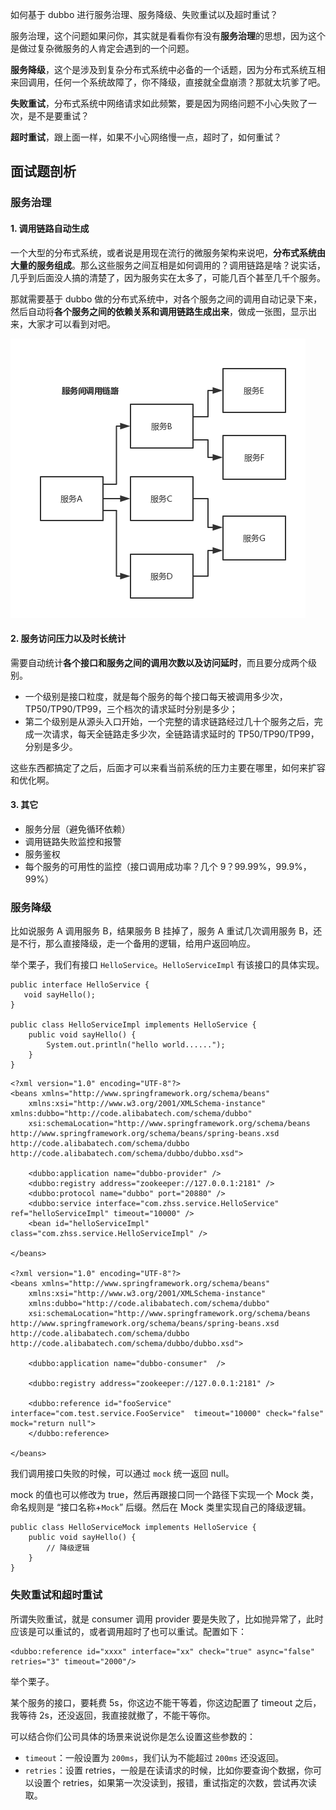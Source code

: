 如何基于 dubbo 进行服务治理、服务降级、失败重试以及超时重试？


服务治理，这个问题如果问你，其实就是看看你有没有**服务治理**的思想，因为这个是做过复杂微服务的人肯定会遇到的一个问题。

**服务降级**，这个是涉及到复杂分布式系统中必备的一个话题，因为分布式系统互相来回调用，任何一个系统故障了，你不降级，直接就全盘崩溃？那就太坑爹了吧。

**失败重试**，分布式系统中网络请求如此频繁，要是因为网络问题不小心失败了一次，是不是要重试？

**超时重试**，跟上面一样，如果不小心网络慢一点，超时了，如何重试？

## [](https://github.com/doocs/advanced-java/blob/master/docs/distributed-system/dubbo-service-management.md#%E9%9D%A2%E8%AF%95%E9%A2%98%E5%89%96%E6%9E%90)面试题剖析

### [](https://github.com/doocs/advanced-java/blob/master/docs/distributed-system/dubbo-service-management.md#%E6%9C%8D%E5%8A%A1%E6%B2%BB%E7%90%86)服务治理

#### [](https://github.com/doocs/advanced-java/blob/master/docs/distributed-system/dubbo-service-management.md#1-%E8%B0%83%E7%94%A8%E9%93%BE%E8%B7%AF%E8%87%AA%E5%8A%A8%E7%94%9F%E6%88%90)1\. 调用链路自动生成

一个大型的分布式系统，或者说是用现在流行的微服务架构来说吧，**分布式系统由大量的服务组成**。那么这些服务之间互相是如何调用的？调用链路是啥？说实话，几乎到后面没人搞的清楚了，因为服务实在太多了，可能几百个甚至几千个服务。

那就需要基于 dubbo 做的分布式系统中，对各个服务之间的调用自动记录下来，然后自动将**各个服务之间的依赖关系和调用链路生成出来**，做成一张图，显示出来，大家才可以看到对吧。

[![dubbo-service-invoke-road](https://github.com/doocs/advanced-java/raw/master/images/dubbo-service-invoke-road.png)](https://github.com/doocs/advanced-java/blob/master/images/dubbo-service-invoke-road.png)

#### [](https://github.com/doocs/advanced-java/blob/master/docs/distributed-system/dubbo-service-management.md#2-%E6%9C%8D%E5%8A%A1%E8%AE%BF%E9%97%AE%E5%8E%8B%E5%8A%9B%E4%BB%A5%E5%8F%8A%E6%97%B6%E9%95%BF%E7%BB%9F%E8%AE%A1)2\. 服务访问压力以及时长统计

需要自动统计**各个接口和服务之间的调用次数以及访问延时**，而且要分成两个级别。

*   一个级别是接口粒度，就是每个服务的每个接口每天被调用多少次，TP50/TP90/TP99，三个档次的请求延时分别是多少；
*   第二个级别是从源头入口开始，一个完整的请求链路经过几十个服务之后，完成一次请求，每天全链路走多少次，全链路请求延时的 TP50/TP90/TP99，分别是多少。

这些东西都搞定了之后，后面才可以来看当前系统的压力主要在哪里，如何来扩容和优化啊。

#### [](https://github.com/doocs/advanced-java/blob/master/docs/distributed-system/dubbo-service-management.md#3-%E5%85%B6%E5%AE%83)3\. 其它

*   服务分层（避免循环依赖）
*   调用链路失败监控和报警
*   服务鉴权
*   每个服务的可用性的监控（接口调用成功率？几个 9？99.99%，99.9%，99%）

### [](https://github.com/doocs/advanced-java/blob/master/docs/distributed-system/dubbo-service-management.md#%E6%9C%8D%E5%8A%A1%E9%99%8D%E7%BA%A7)服务降级

比如说服务 A 调用服务 B，结果服务 B 挂掉了，服务 A 重试几次调用服务 B，还是不行，那么直接降级，走一个备用的逻辑，给用户返回响应。

举个栗子，我们有接口 `HelloService`。`HelloServiceImpl` 有该接口的具体实现。

```source-java
public interface HelloService {
   void sayHello();
}

public class HelloServiceImpl implements HelloService {
    public void sayHello() {
        System.out.println("hello world......");
    }
}
```

```text-xml
<?xml version="1.0" encoding="UTF-8"?>
<beans xmlns="http://www.springframework.org/schema/beans"
    xmlns:xsi="http://www.w3.org/2001/XMLSchema-instance" xmlns:dubbo="http://code.alibabatech.com/schema/dubbo"
    xsi:schemaLocation="http://www.springframework.org/schema/beans        http://www.springframework.org/schema/beans/spring-beans.xsd        http://code.alibabatech.com/schema/dubbo        http://code.alibabatech.com/schema/dubbo/dubbo.xsd">

    <dubbo:application name="dubbo-provider" />
    <dubbo:registry address="zookeeper://127.0.0.1:2181" />
    <dubbo:protocol name="dubbo" port="20880" />
    <dubbo:service interface="com.zhss.service.HelloService" ref="helloServiceImpl" timeout="10000" />
    <bean id="helloServiceImpl" class="com.zhss.service.HelloServiceImpl" />

</beans>

<?xml version="1.0" encoding="UTF-8"?>
<beans xmlns="http://www.springframework.org/schema/beans"
    xmlns:xsi="http://www.w3.org/2001/XMLSchema-instance"
    xmlns:dubbo="http://code.alibabatech.com/schema/dubbo"
    xsi:schemaLocation="http://www.springframework.org/schema/beans        http://www.springframework.org/schema/beans/spring-beans.xsd        http://code.alibabatech.com/schema/dubbo        http://code.alibabatech.com/schema/dubbo/dubbo.xsd">

    <dubbo:application name="dubbo-consumer"  />

    <dubbo:registry address="zookeeper://127.0.0.1:2181" />

    <dubbo:reference id="fooService" interface="com.test.service.FooService"  timeout="10000" check="false" mock="return null">
    </dubbo:reference>

</beans>

```

我们调用接口失败的时候，可以通过 `mock` 统一返回 null。

mock 的值也可以修改为 true，然后再跟接口同一个路径下实现一个 Mock 类，命名规则是 “接口名称+`Mock`” 后缀。然后在 Mock 类里实现自己的降级逻辑。

```source-java
public class HelloServiceMock implements HelloService {
    public void sayHello() {
        // 降级逻辑
    }
}
```

### [](https://github.com/doocs/advanced-java/blob/master/docs/distributed-system/dubbo-service-management.md#%E5%A4%B1%E8%B4%A5%E9%87%8D%E8%AF%95%E5%92%8C%E8%B6%85%E6%97%B6%E9%87%8D%E8%AF%95)失败重试和超时重试

所谓失败重试，就是 consumer 调用 provider 要是失败了，比如抛异常了，此时应该是可以重试的，或者调用超时了也可以重试。配置如下：

```text-xml
<dubbo:reference id="xxxx" interface="xx" check="true" async="false" retries="3" timeout="2000"/>
```

举个栗子。

某个服务的接口，要耗费 5s，你这边不能干等着，你这边配置了 timeout 之后，我等待 2s，还没返回，我直接就撤了，不能干等你。

可以结合你们公司具体的场景来说说你是怎么设置这些参数的：

*   `timeout`：一般设置为 `200ms`，我们认为不能超过 `200ms` 还没返回。
*   `retries`：设置 retries，一般是在读请求的时候，比如你要查询个数据，你可以设置个 retries，如果第一次没读到，报错，重试指定的次数，尝试再次读取。

